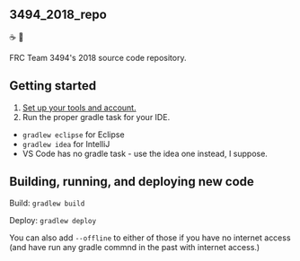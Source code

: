 3494\_2018\_repo
---

:coffee: :robot:

FRC Team 3494's 2018 source code repository.

## Getting started
1. [Set up your tools and account.](https://bhssfrc.github.io/new_prog_doc/)
2. Run the proper gradle task for your IDE.
 * `gradlew eclipse` for Eclipse
 * `gradlew idea` for IntelliJ
 * VS Code has no gradle task - use the idea one instead, I suppose.

## Building, running, and deploying new code

Build: `gradlew build`

Deploy: `gradlew deploy`

You can also add `--offline` to either of those if you have no internet access (and have run any gradle commnd in the past with internet access.)
